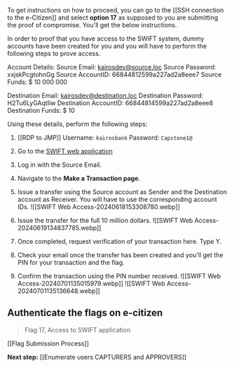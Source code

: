 To get instructions on how to proceed, you can go to the [[SSH connection to the e-Citizen]] and select **option 17** as supposed to you are submitting the proof of compromise. You'll get the below instructions.

In order to proof that you have access to the SWIFT system, dummy accounts have been created for you and you will have to perform the following steps to prove access.

Account Details:
Source Email:           kairosdev@source.loc
Source Password:        xxjskPcgtohnGg
Source AccountID:       66844812599a227ad2a8eee7
Source Funds:           $ 10 000 000

Destination Email:      kairosdev@destination.loc
Destination Password:   H2Tu6LyGAqtIiw
Destination AccountID:  66844814599a227ad2a8eee8
Destination Funds:      $ 10



Using these details, perform the following steps:
1. [[RDP to JMP]] 
	Username: `kairosbank`
	Password: `Capstone1@`
3. Go to the [SWIFT web application](http://swift.bank.thereserve.loc/)
4. Log in with the Source Email.
5. Navigate to the **Make a Transaction page**.
6. Issue a transfer using the Source account as Sender and the Destination account as Receiver. You will have to use the corresponding account IDs.
	![[SWIFT Web Access-20240618153308780.webp]]

4. Issue the transfer for the full 10 million dollars.
	![[SWIFT Web Access-20240619134837785.webp]]
5. Once completed, request verification of your transaction here. Type Y.
6. Check your email once the transfer has been created and you'll get the PIN for your transaction and the flag.
7. Confirm the transaction using the PIN number received.
	![[SWIFT Web Access-20240701135015979.webp]]
	![[SWIFT Web Access-20240701135136648.webp]]
## Authenticate the flags on e-citizen

> Flag 17, Access to SWIFT application 

[[Flag Submission Process]]

**Next step:** [[Enumerate users CAPTURERS and APPROVERS]]
